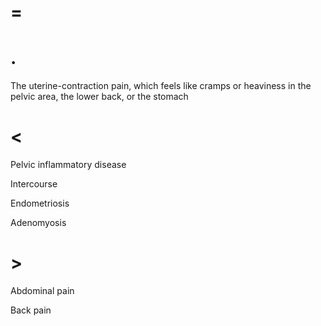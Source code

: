 # =

# .

The uterine-contraction pain, which feels like cramps or heaviness in the pelvic area, the lower back, or the stomach

# <

Pelvic inflammatory disease

Intercourse

Endometriosis

Adenomyosis

# >

Abdominal pain

Back pain
